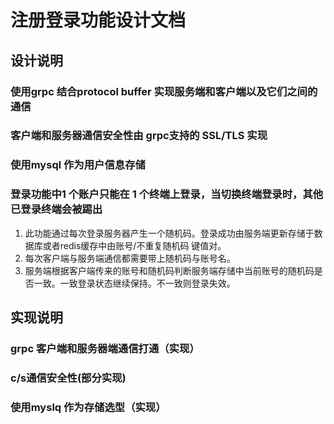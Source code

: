 # 注册登录功能设计文档

## 设计说明
### 使用grpc 结合protocol buffer 实现服务端和客户端以及它们之间的通信
### 客户端和服务器通信安全性由 grpc支持的 SSL/TLS  实现 
### 使用mysql 作为用户信息存储
### 登录功能中1 个账户只能在 1 个终端上登录，当切换终端登录时，其他已登录终端会被踢出
1. 此功能通过每次登录服务器产生一个随机码。登录成功由服务端更新存储于数据库或者redis缓存中由账号/不重复随机码 键值对。 
2. 每次客户端与服务端通信都需要带上随机码与账号名。
3. 服务端根据客户端传来的账号和随机码判断服务端存储中当前账号的随机码是否一致。一致登录状态继续保持。不一致则登录失效。


## 实现说明
### grpc 客户端和服务器端通信打通（实现）
### c/s通信安全性(部分实现)
### 使用myslq 作为存储选型（实现）
